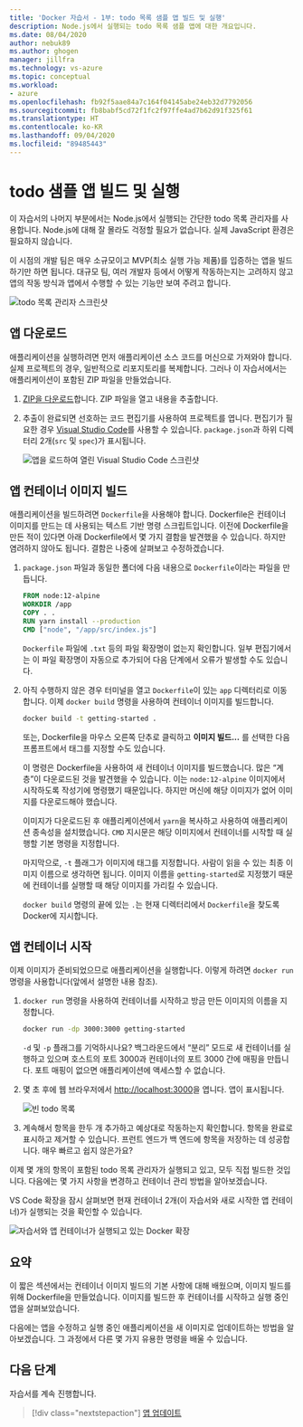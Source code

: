 ```yaml
---
title: 'Docker 자습서 - 1부: todo 목록 샘플 앱 빌드 및 실행'
description: Node.js에서 실행되는 todo 목록 샘플 앱에 대한 개요입니다.
ms.date: 08/04/2020
author: nebuk89
ms.author: ghogen
manager: jillfra
ms.technology: vs-azure
ms.topic: conceptual
ms.workload:
- azure
ms.openlocfilehash: fb92f5aae84a7c164f04145abe24eb32d7792056
ms.sourcegitcommit: fb8babf5cd72f1fc2f97ffe4ad7b62d91f325f61
ms.translationtype: HT
ms.contentlocale: ko-KR
ms.lasthandoff: 09/04/2020
ms.locfileid: "89485443"
---
```

# <a name="build-and-run-the-todo-sample-app"></a>todo 샘플 앱 빌드 및 실행

이 자습서의 나머지 부분에서는 Node.js에서 실행되는 간단한 todo 목록 관리자를 사용합니다. Node.js에 대해 잘 몰라도 걱정할 필요가 없습니다. 실제 JavaScript 환경은 필요하지 않습니다.

이 시점의 개발 팀은 매우 소규모이고 MVP(최소 실행 가능 제품)를 입증하는 앱을 빌드하기만 하면 됩니다. 대규모 팀, 여러 개발자 등에서 어떻게 작동하는지는 고려하지 않고 앱의 작동 방식과 앱에서 수행할 수 있는 기능만 보여 주려고 합니다.

![todo 목록 관리자 스크린샷](media/todo-list-sample.png)

## <a name="get-the-app"></a>앱 다운로드

애플리케이션을 실행하려면 먼저 애플리케이션 소스 코드를 머신으로 가져와야 합니다. 실제 프로젝트의 경우, 일반적으로 리포지토리를 복제합니다. 그러나 이 자습서에서는 애플리케이션이 포함된 ZIP 파일을 만들었습니다.

1. [ZIP을 다운로드](/assets/app.zip)합니다. ZIP 파일을 열고 내용을 추출합니다.

1. 추출이 완료되면 선호하는 코드 편집기를 사용하여 프로젝트를 엽니다. 편집기가 필요한 경우 [Visual Studio Code](https://code.visualstudio.com/)를 사용할 수 있습니다. `package.json`과 하위 디렉터리 2개(`src` 및 `spec`)가 표시됩니다.

    ![앱을 로드하여 열린 Visual Studio Code 스크린샷](media/ide-screenshot.png)

## <a name="building-the-apps-container-image"></a>앱 컨테이너 이미지 빌드

애플리케이션을 빌드하려면 `Dockerfile`을 사용해야 합니다. Dockerfile은 컨테이너 이미지를 만드는 데 사용되는 텍스트 기반 명령 스크립트입니다. 이전에 Dockerfile을 만든 적이 있다면 아래 Dockerfile에서 몇 가지 결함을 발견했을 수 있습니다. 하지만 염려하지 않아도 됩니다. 결함은 나중에 살펴보고 수정하겠습니다.

1. `package.json` 파일과 동일한 폴더에 다음 내용으로 `Dockerfile`이라는 파일을 만듭니다.

    ```dockerfile
    FROM node:12-alpine
    WORKDIR /app
    COPY . .
    RUN yarn install --production
    CMD ["node", "/app/src/index.js"]
    ```

    `Dockerfile` 파일에 `.txt` 등의 파일 확장명이 없는지 확인합니다. 일부 편집기에서는 이 파일 확장명이 자동으로 추가되어 다음 단계에서 오류가 발생할 수도 있습니다.

1. 아직 수행하지 않은 경우 터미널을 열고 `Dockerfile`이 있는 `app` 디렉터리로 이동합니다. 이제 `docker build` 명령을 사용하여 컨테이너 이미지를 빌드합니다.

    ```bash
    docker build -t getting-started .
    ```

    또는, Dockerfile을 마우스 오른쪽 단추로 클릭하고 **이미지 빌드...** 를 선택한 다음 프롬프트에서 태그를 지정할 수도 있습니다.

    이 명령은 Dockerfile을 사용하여 새 컨테이너 이미지를 빌드했습니다. 많은 “계층”이 다운로드된 것을 발견했을 수 있습니다. 이는 `node:12-alpine` 이미지에서 시작하도록 작성기에 명령했기 때문입니다. 하지만 머신에 해당 이미지가 없어 이미지를 다운로드해야 했습니다.

    이미지가 다운로드된 후 애플리케이션에서 `yarn`을 복사하고 사용하여 애플리케이션 종속성을 설치했습니다. `CMD` 지시문은 해당 이미지에서 컨테이너를 시작할 때 실행할 기본 명령을 지정합니다.

    마지막으로, `-t` 플래그가 이미지에 태그를 지정합니다. 사람이 읽을 수 있는 최종 이미지 이름으로 생각하면 됩니다. 이미지 이름을 `getting-started`로 지정했기 때문에 컨테이너를 실행할 때 해당 이미지를 가리킬 수 있습니다.

    `docker build` 명령의 끝에 있는 `.`는 현재 디렉터리에서 `Dockerfile`을 찾도록 Docker에 지시합니다.

## <a name="starting-an-app-container"></a>앱 컨테이너 시작

이제 이미지가 준비되었으므로 애플리케이션을 실행합니다. 이렇게 하려면 `docker run` 명령을 사용합니다(앞에서 설명한 내용 참조).

1. `docker run` 명령을 사용하여 컨테이너를 시작하고 방금 만든 이미지의 이름을 지정합니다.

    ```bash
    docker run -dp 3000:3000 getting-started
    ```

    `-d` 및 `-p` 플래그를 기억하시나요? 백그라운드에서 “분리” 모드로 새 컨테이너를 실행하고 있으며 호스트의 포트 3000과 컨테이너의 포트 3000 간에 매핑을 만듭니다. 포트 매핑이 없으면 애플리케이션에 액세스할 수 없습니다.

1. 몇 초 후에 웹 브라우저에서 [http://localhost:3000](http://localhost:3000)을 엽니다.
    앱이 표시됩니다.

    ![빈 todo 목록](media/todo-list-empty.png)

1. 계속해서 항목을 한두 개 추가하고 예상대로 작동하는지 확인합니다. 항목을 완료로 표시하고 제거할 수 있습니다. 프런트 엔드가 백 엔드에 항목을 저장하는 데 성공합니다. 매우 빠르고 쉽지 않은가요?

이제 몇 개의 항목이 포함된 todo 목록 관리자가 실행되고 있고, 모두 직접 빌드한 것입니다. 다음에는 몇 가지 사항을 변경하고 컨테이너 관리 방법을 알아보겠습니다.

VS Code 확장을 잠시 살펴보면 현재 컨테이너 2개(이 자습서와 새로 시작한 앱 컨테이너)가 실행되는 것을 확인할 수 있습니다.

![자습서와 앱 컨테이너가 실행되고 있는 Docker 확장](media/vs-two-containers.png)

## <a name="recap"></a>요약

이 짧은 섹션에서는 컨테이너 이미지 빌드의 기본 사항에 대해 배웠으며, 이미지 빌드를 위해 Dockerfile을 만들었습니다. 이미지를 빌드한 후 컨테이너를 시작하고 실행 중인 앱을 살펴보았습니다.

다음에는 앱을 수정하고 실행 중인 애플리케이션을 새 이미지로 업데이트하는 방법을 알아보겠습니다. 그 과정에서 다른 몇 가지 유용한 명령을 배울 수 있습니다.

## <a name="next-steps"></a>다음 단계

자습서를 계속 진행합니다.

> [!div class="nextstepaction"]
> [앱 업데이트](update-your-app.md)
